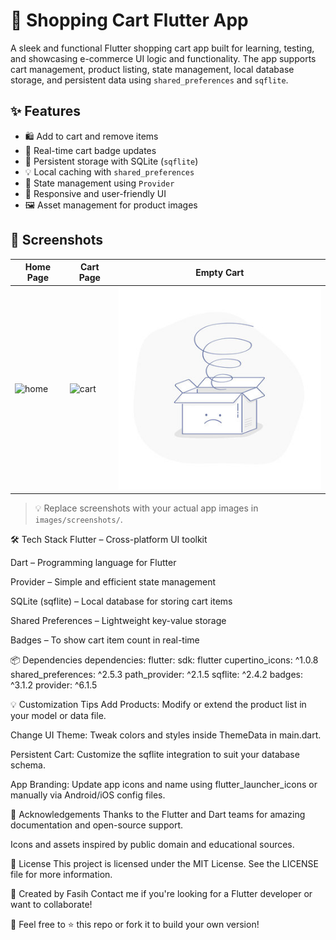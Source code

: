 # 🛒 Shopping Cart Flutter App

A sleek and functional Flutter shopping cart app built for learning, testing, and showcasing e-commerce UI logic and functionality. The app supports cart management, product listing, state management, local database storage, and persistent data using `shared_preferences` and `sqflite`.

## ✨ Features

- 🛍️ Add to cart and remove items
- 🧮 Real-time cart badge updates
- 💾 Persistent storage with SQLite (`sqflite`)
- 💡 Local caching with `shared_preferences`
- 🔄 State management using `Provider`
- 📱 Responsive and user-friendly UI
- 🖼️ Asset management for product images

## 📸 Screenshots

| Home Page | Cart Page | Empty Cart |
|-----------|-----------|-------------|
| ![home](images/screenshots/home.png) | ![cart](images/screenshots/cart.png) | ![empty](images/empty_cart.jpg) |

> 💡 Replace screenshots with your actual app images in `images/screenshots/`.

🛠️ Tech Stack
Flutter – Cross-platform UI toolkit

Dart – Programming language for Flutter

Provider – Simple and efficient state management

SQLite (sqflite) – Local database for storing cart items

Shared Preferences – Lightweight key-value storage

Badges – To show cart item count in real-time

📦 Dependencies
dependencies:
  flutter:
    sdk: flutter
  cupertino_icons: ^1.0.8
  shared_preferences: ^2.5.3
  path_provider: ^2.1.5
  sqflite: ^2.4.2
  badges: ^3.1.2
  provider: ^6.1.5

  💡 Customization Tips
Add Products: Modify or extend the product list in your model or data file.

Change UI Theme: Tweak colors and styles inside ThemeData in main.dart.

Persistent Cart: Customize the sqflite integration to suit your database schema.

App Branding: Update app icons and name using flutter_launcher_icons or manually via Android/iOS config files.

🙌 Acknowledgements
Thanks to the Flutter and Dart teams for amazing documentation and open-source support.

Icons and assets inspired by public domain and educational sources.

📄 License
This project is licensed under the MIT License.
See the LICENSE file for more information.

💼 Created by Fasih
Contact me if you're looking for a Flutter developer or want to collaborate!

💬 Feel free to ⭐ this repo or fork it to build your own version!
